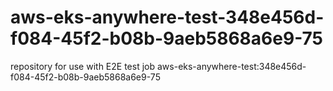 # aws-eks-anywhere-test-348e456d-f084-45f2-b08b-9aeb5868a6e9-75
repository for use with E2E test job aws-eks-anywhere-test:348e456d-f084-45f2-b08b-9aeb5868a6e9-75
